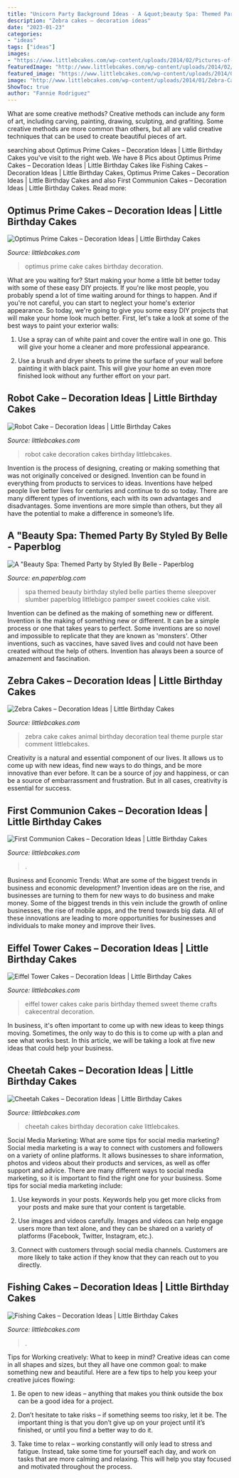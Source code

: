 ```yaml
---
title: "Unicorn Party Background Ideas - A &quot;beauty Spa: Themed Party By Styled By Belle"
description: "Zebra cakes – decoration ideas"
date: "2023-01-23"
categories:
- "ideas"
tags: ["ideas"]
images:
- "https://www.littlebcakes.com/wp-content/uploads/2014/02/Pictures-of-First-Communion-Cakes.jpg"
featuredImage: "http://www.littlebcakes.com/wp-content/uploads/2014/02/Eiffel-Tower-Cakes-Images.jpg"
featured_image: "https://www.littlebcakes.com/wp-content/uploads/2014/01/Fishing-Cakes.jpg"
image: "http://www.littlebcakes.com/wp-content/uploads/2014/01/Zebra-Cake-Pictures.jpg"
ShowToc: true
author: "Fannie Rodriguez"
---
```



What are some creative methods?
Creative methods can include any form of art, including carving, painting, drawing, sculpting, and grafiting. Some creative methods are more common than others, but all are valid creative techniques that can be used to create beautiful pieces of art.

	

		
searching about Optimus Prime Cakes – Decoration Ideas | Little Birthday Cakes you've visit to the right web. We have 8 Pics about Optimus Prime Cakes – Decoration Ideas | Little Birthday Cakes like Fishing Cakes – Decoration Ideas | Little Birthday Cakes, Optimus Prime Cakes – Decoration Ideas | Little Birthday Cakes and also First Communion Cakes – Decoration Ideas | Little Birthday Cakes. Read more:
		
    
## Optimus Prime Cakes – Decoration Ideas | Little Birthday Cakes

<img loading=lazy src="http://www.littlebcakes.com/wp-content/uploads/2014/01/Optimus-Prime-Cake.jpg" onerror="this.onerror=null;this.src='https://tse2.mm.bing.net/th?id=OIP.Da-yalqplgUHz7Pnf5M-hAHaJ4&amp;pid=15.1';" alt="Optimus Prime Cakes – Decoration Ideas | Little Birthday Cakes">

_Source: littlebcakes.com_

>optimus prime cake cakes birthday decoration. 

	

What are you waiting for? Start making your home a little bit better today with some of these easy DIY projects.
If you're like most people, you probably spend a lot of time waiting around for things to happen. And if you're not careful, you can start to neglect your home's exterior appearance. So today, we're going to give you some easy DIY projects that will make your home look much better. First, let's take a look at some of the best ways to paint your exterior walls: 
1. Use a spray can of white paint and cover the entire wall in one go. This will give your home a cleaner and more professional appearance.

2. Use a brush and dryer sheets to prime the surface of your wall before painting it with black paint. This will give your home an even more finished look without any further effort on your part. 


    
## Robot Cake – Decoration Ideas | Little Birthday Cakes

<img loading=lazy src="http://www.littlebcakes.com/wp-content/uploads/2014/05/Robot-Cake.jpg" onerror="this.onerror=null;this.src='https://tse3.mm.bing.net/th?id=OIP.jU9wG8JVkUCwyjYQIsvIfgHaJ6&amp;pid=15.1';" alt="Robot Cake – Decoration Ideas | Little Birthday Cakes">

_Source: littlebcakes.com_

>robot cake decoration cakes birthday littlebcakes. 

	

Invention is the process of designing, creating or making something that was not originally conceived or designed. Invention can be found in everything from products to services to ideas. Inventions have helped people live better lives for centuries and continue to do so today. There are many different types of inventions, each with its own advantages and disadvantages. Some inventions are more simple than others, but they all have the potential to make a difference in someone’s life.

    
## A &quot;Beauty Spa: Themed Party By Styled By Belle - Paperblog

<img loading=lazy src="https://m5.paperblog.com/i/40/407922/a-beauty-spa-themed-party-by-styled-by-belle-L-KQndSG.jpeg" onerror="this.onerror=null;this.src='https://tse2.mm.bing.net/th?id=OIP.kfvJkUAPCwUWRSPrP0ffuwHaLI&amp;pid=15.1';" alt="A &quot;Beauty Spa: Themed Party by Styled By Belle - Paperblog">

_Source: en.paperblog.com_

>spa themed beauty birthday styled belle parties theme sleepover slumber paperblog littlebigco pamper sweet cookies cake visit. 

	

Invention can be defined as the making of something new or different.
Invention is the making of something new or different. It can be a simple process or one that takes years to perfect. Some inventions are so novel and impossible to replicate that they are known as 'monsters'. Other inventions, such as vaccines, have saved lives and could not have been created without the help of others. Invention has always been a source of amazement and fascination.

    
## Zebra Cakes – Decoration Ideas | Little Birthday Cakes

<img loading=lazy src="http://www.littlebcakes.com/wp-content/uploads/2014/01/Zebra-Cake-Pictures.jpg" onerror="this.onerror=null;this.src='https://tse3.mm.bing.net/th?id=OIP.Amx5WXNzzEtwMSk6dkhg8AHaJ4&amp;pid=15.1';" alt="Zebra Cakes – Decoration Ideas | Little Birthday Cakes">

_Source: littlebcakes.com_

>zebra cake cakes animal birthday decoration teal theme purple star comment littlebcakes. 

	

Creativity is a natural and essential component of our lives. It allows us to come up with new ideas, find new ways to do things, and be more innovative than ever before. It can be a source of joy and happiness, or can be a source of embarrassment and frustration. But in all cases, creativity is essential for success.

    
## First Communion Cakes – Decoration Ideas | Little Birthday Cakes

<img loading=lazy src="https://www.littlebcakes.com/wp-content/uploads/2014/02/Pictures-of-First-Communion-Cakes.jpg" onerror="this.onerror=null;this.src='https://tse4.mm.bing.net/th?id=OIP.zfnm4-BTchu_Sb08NsrPoQHaMF&amp;pid=15.1';" alt="First Communion Cakes – Decoration Ideas | Little Birthday Cakes">

_Source: littlebcakes.com_

>. 

	

Business and Economic Trends: What are some of the biggest trends in business and economic development?
Invention ideas are on the rise, and businesses are turning to them for new ways to do business and make money. Some of the biggest trends in this vein include the growth of online businesses, the rise of mobile apps, and the trend towards big data. All of these innovations are leading to more opportunities for businesses and individuals to make money and improve their lives.

    
## Eiffel Tower Cakes – Decoration Ideas | Little Birthday Cakes

<img loading=lazy src="http://www.littlebcakes.com/wp-content/uploads/2014/02/Eiffel-Tower-Cakes-Images.jpg" onerror="this.onerror=null;this.src='https://tse4.mm.bing.net/th?id=OIP.yYrf6-DdZN2A-7L4jgfIpgHaJ4&amp;pid=15.1';" alt="Eiffel Tower Cakes – Decoration Ideas | Little Birthday Cakes">

_Source: littlebcakes.com_

>eiffel tower cakes cake paris birthday themed sweet theme crafts cakecentral decoration. 

	

In business, it's often important to come up with new ideas to keep things moving. Sometimes, the only way to do this is to come up with a plan and see what works best. In this article, we will be taking a look at five new ideas that could help your business.

    
## Cheetah Cakes – Decoration Ideas | Little Birthday Cakes

<img loading=lazy src="https://www.littlebcakes.com/wp-content/uploads/2014/02/Cheetah-Cakes.jpg" onerror="this.onerror=null;this.src='https://tse4.mm.bing.net/th?id=OIP.VTyOWcE-MklAL4iOmNrPqAHaIc&amp;pid=15.1';" alt="Cheetah Cakes – Decoration Ideas | Little Birthday Cakes">

_Source: littlebcakes.com_

>cheetah cakes birthday decoration cake littlebcakes. 

	

Social Media Marketing: What are some tips for social media marketing?
Social media marketing is a way to connect with customers and followers on a variety of online platforms. It allows businesses to share information, photos and videos about their products and services, as well as offer support and advice. There are many different ways to social media marketing, so it is important to find the right one for your business. Some tips for social media marketing include:
1. Use keywords in your posts. Keywords help you get more clicks from your posts and make sure that your content is targetable.

2. Use images and videos carefully. Images and videos can help engage users more than text alone, and they can be shared on a variety of platforms (Facebook, Twitter, Instagram, etc.).

3. Connect with customers through social media channels. Customers are more likely to take action if they know that they can reach out to you directly.

    
## Fishing Cakes – Decoration Ideas | Little Birthday Cakes

<img loading=lazy src="https://www.littlebcakes.com/wp-content/uploads/2014/01/Fishing-Cakes.jpg" onerror="this.onerror=null;this.src='https://tse2.mm.bing.net/th?id=OIP.1tL40IB1MzU2xE_QJQ32zgHaJ4&amp;pid=15.1';" alt="Fishing Cakes – Decoration Ideas | Little Birthday Cakes">

_Source: littlebcakes.com_

>. 

	

Tips for Working creatively: What to keep in mind?
Creative ideas can come in all shapes and sizes, but they all have one common goal: to make something new and beautiful. Here are a few tips to help you keep your creative juices flowing:
1. Be open to new ideas – anything that makes you think outside the box can be a good idea for a project.

2. Don’t hesitate to take risks – if something seems too risky, let it be. The important thing is that you don’t give up on your project until it’s finished, or until you find a better way to do it.

3. Take time to relax – working constantly will only lead to stress and fatigue. Instead, take some time for yourself each day, and work on tasks that are more calming and relaxing. This will help you stay focused and motivated throughout the process.

